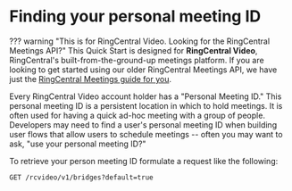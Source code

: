 # Finding your personal meeting ID

??? warning "This is for RingCentral Video. Looking for the RingCentral Meetings API?"
     This Quick Start is designed for **RingCentral Video**, RingCentral's built-from-the-ground-up meetings platform. If you are looking to get started using our older RingCentral Meetings API, we have just the [RingCentral Meetings guide for you](../../rcm/create-meeting/). 

Every RingCentral Video account holder has a "Personal Meeting ID." This personal meeting ID is a persistent location in which to hold meetings. It is often used for having a quick ad-hoc meeting with a group of people. Developers may need to find a user's personal meeting ID when building user flows that allow users to schedule meetings -- often you may want to ask, "use your personal meeting ID?"

To retrieve your person meeting ID formulate a request like the following:

    GET /rcvideo/v1/bridges?default=true